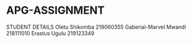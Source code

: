 # APG-ASSIGNMENT
STUDENT DETAILS
Oletu Shikomba 219060355
Gaberial-Marvel Mwandi 218111010
Erastus Ugulu 219123349
